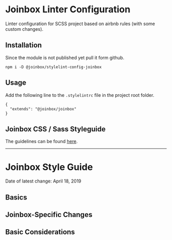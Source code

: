# Joinbox Linter Configuration
Linter configuration for SCSS project based on airbnb rules (with some custom changes).

## Installation

Since the module is not published yet pull it form github.

`npm i -D @joinbox/stylelint-config-joinbox`

## Usage

Add the following line to the `.stylelintrc` file in the project root folder.

```
{
  "extends": "@joinbox/joinbox"
}
```

## Joinbox CSS / Sass Styleguide

The guidelines can be found [here](…).


---------

# Joinbox Style Guide
Date of latest change: April 18, 2019

## Basics


## Joinbox-Specific Changes


## Basic Considerations